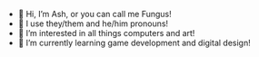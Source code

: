 - 👋 Hi, I’m Ash, or you can call me Fungus!
- 🌈 I use they/them and he/him pronouns!
- 👀 I’m interested in all things computers and art!
- 🌱 I’m currently learning game development and digital design!

<!---
themushroomboy/themushroomboy is a ✨ special ✨ repository because its `README.md` (this file) appears on your GitHub profile.
You can click the Preview link to take a look at your changes.
--->

